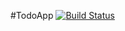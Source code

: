 #TodoApp
[![Build Status](https://travis-ci.com/anakhleh/TodoApp.svg?branch=setup-travis-ci)](https://travis-ci.com/anakhleh/TodoApp)
